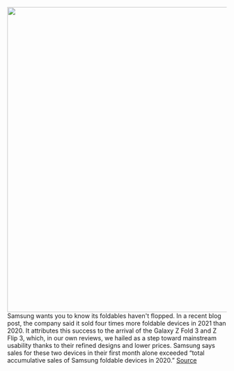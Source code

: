 <img src='https://cdn.vox-cdn.com/thumbor/jU1wi_ZvgUtGuDJbChJ1hKBgi7M=/0x0:3000x2000/1200x800/filters:focal(1260x760:1740x1240)/cdn.vox-cdn.com/uploads/chorus_image/image/70330330/dseifert_4711_samsung_z_flip_3_5.0.jpg' width='700px' /><br/>
Samsung wants you to know its foldables haven't flopped. In a recent blog post, the company said it sold four times more foldable devices in 2021 than 2020. It attributes this success to the arrival of the Galaxy Z Fold 3 and Z Flip 3, which, in our own reviews, we hailed as a step toward mainstream usability thanks to their refined designs and lower prices. Samsung says sales for these two devices in their first month alone exceeded “total accumulative sales of Samsung foldable devices in 2020.”
<a href='https://www.theverge.com/2021/12/30/22859804/samsung-foldable-phone-sales-shipments-2021-forecast'> Source <a/>